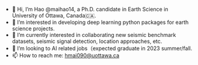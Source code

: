 - 👋 Hi, I’m Hao @maihao14, a Ph.D. candidate in Earth Science in University of Ottawa, Canada🇨🇦.
- 👀 I’m interested in developing deep learning python packages for earth science projects.
- 🌱 I’m currently interested in collaborating new seismic benchmark datasets, seismic signal detection, location approaches, etc.
- 💞️ I’m looking to AI related jobs（expected graduate in 2023 summer/fall.
- 📫 How to reach me: hmai090@uottawa.ca

<!---
maihao14/maihao14 is a ✨ special ✨ repository because its `README.md` (this file) appears on your GitHub profile.
You can click the Preview link to take a look at your changes.
--->
